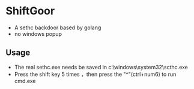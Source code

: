 # ShiftGoor
* A sethc backdoor based by golang
* no windows popup

## Usage
* The real sethc.exe needs be saved in c:\windows\system32\scthc.exe
* Press the shift key 5 times ，then press the "^"(ctrl+num6) to run cmd.exe
